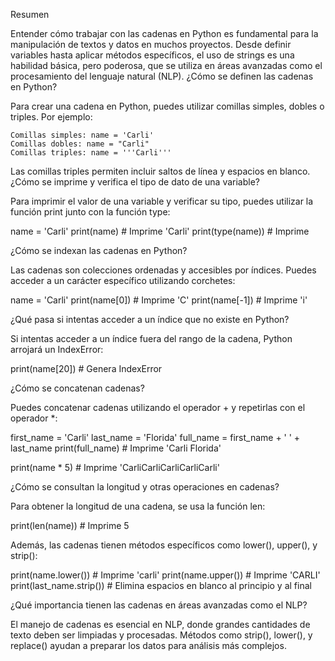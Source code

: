 Resumen

Entender cómo trabajar con las cadenas en Python es fundamental para la manipulación de textos y datos en muchos proyectos. Desde definir variables hasta aplicar métodos específicos, el uso de strings es una habilidad básica, pero poderosa, que se utiliza en áreas avanzadas como el procesamiento del lenguaje natural (NLP).
¿Cómo se definen las cadenas en Python?

Para crear una cadena en Python, puedes utilizar comillas simples, dobles o triples. Por ejemplo:

    Comillas simples: name = 'Carli'
    Comillas dobles: name = "Carli"
    Comillas triples: name = '''Carli'''

Las comillas triples permiten incluir saltos de línea y espacios en blanco.
¿Cómo se imprime y verifica el tipo de dato de una variable?

Para imprimir el valor de una variable y verificar su tipo, puedes utilizar la función print junto con la función type:

name = 'Carli'
print(name)  # Imprime 'Carli'
print(type(name))  # Imprime 

¿Cómo se indexan las cadenas en Python?

Las cadenas son colecciones ordenadas y accesibles por índices. Puedes acceder a un carácter específico utilizando corchetes:

name = 'Carli'
print(name[0])  # Imprime 'C'
print(name[-1])  # Imprime 'i'

¿Qué pasa si intentas acceder a un índice que no existe en Python?

Si intentas acceder a un índice fuera del rango de la cadena, Python arrojará un IndexError:

print(name[20])  # Genera IndexError

¿Cómo se concatenan cadenas?

Puedes concatenar cadenas utilizando el operador + y repetirlas con el operador *:

first_name = 'Carli'
last_name = 'Florida'
full_name = first_name + ' ' + last_name
print(full_name)  # Imprime 'Carli Florida'

print(name * 5)  # Imprime 'CarliCarliCarliCarliCarli'

¿Cómo se consultan la longitud y otras operaciones en cadenas?

Para obtener la longitud de una cadena, se usa la función len:

print(len(name))  # Imprime 5

Además, las cadenas tienen métodos específicos como lower(), upper(), y strip():

print(name.lower())  # Imprime 'carli'
print(name.upper())  # Imprime 'CARLI'
print(last_name.strip())  # Elimina espacios en blanco al principio y al final

¿Qué importancia tienen las cadenas en áreas avanzadas como el NLP?

El manejo de cadenas es esencial en NLP, donde grandes cantidades de texto deben ser limpiadas y procesadas. Métodos como strip(), lower(), y replace() ayudan a preparar los datos para análisis más complejos.
